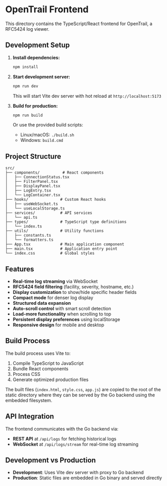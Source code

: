 # OpenTrail Frontend

This directory contains the TypeScript/React frontend for OpenTrail, a RFC5424 log viewer.

## Development Setup

1. **Install dependencies:**
   ```bash
   npm install
   ```

2. **Start development server:**
   ```bash
   npm run dev
   ```
   This will start Vite dev server with hot reload at `http://localhost:5173`

3. **Build for production:**
   ```bash
   npm run build
   ```
   Or use the provided build scripts:
   - Linux/macOS: `./build.sh`
   - Windows: `build.cmd`

## Project Structure

```
src/
├── components/          # React components
│   ├── ConnectionStatus.tsx
│   ├── FilterPanel.tsx
│   ├── DisplayPanel.tsx
│   ├── LogEntry.tsx
│   └── LogContainer.tsx
├── hooks/              # Custom React hooks
│   ├── useWebSocket.ts
│   └── useLocalStorage.ts
├── services/           # API services
│   └── api.ts
├── types/              # TypeScript type definitions
│   └── index.ts
├── utils/              # Utility functions
│   ├── constants.ts
│   └── formatters.ts
├── App.tsx             # Main application component
├── main.tsx            # Application entry point
└── index.css           # Global styles
```

## Features

- **Real-time log streaming** via WebSocket
- **RFC5424 field filtering** (facility, severity, hostname, etc.)
- **Display customization** to show/hide specific header fields
- **Compact mode** for denser log display
- **Structured data expansion**
- **Auto-scroll control** with smart scroll detection
- **Load-more functionality** when scrolling to top
- **Persistent display preferences** using localStorage
- **Responsive design** for mobile and desktop

## Build Process

The build process uses Vite to:
1. Compile TypeScript to JavaScript
2. Bundle React components
3. Process CSS
4. Generate optimized production files

The built files (`index.html`, `style.css`, `app.js`) are copied to the root of the static directory where they can be served by the Go backend using the embedded filesystem.

## API Integration

The frontend communicates with the Go backend via:
- **REST API** at `/api/logs` for fetching historical logs
- **WebSocket** at `/api/logs/stream` for real-time log streaming

## Development vs Production

- **Development**: Uses Vite dev server with proxy to Go backend
- **Production**: Static files are embedded in Go binary and served directly